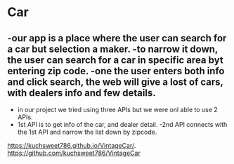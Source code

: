 # Car

-our app is a place where the user can search for a car but selection a maker. 
-to narrow it down, the user can search for a car in specific area byt entering zip code.
-one the user enters both info and click search, the web will give a lost of cars, 
with dealers info and few details.
-
- in our project we tried using three APIs but we were onl able to use 2 APIs. 
- 1st API is to get info of the car, and dealer detail.
-2nd API connects with the 1st API and narrow the list down by zipcode.


https://kuchsweet786.github.io/VintageCar/.
https://github.com/kuchsweet786/VintageCar

